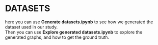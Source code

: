 # DATASETS

here you can use **Generate datasets.ipynb** to see how we generated the dataset used in our study.  
Then you can use **Explore generated datasets.ipynb** to explore the generated graphs, and how to get the ground truth.

